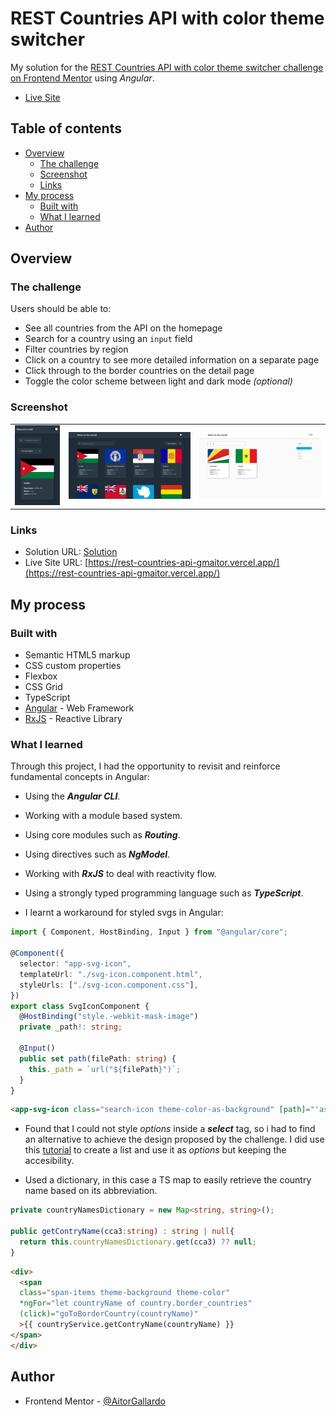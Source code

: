 # REST Countries API with color theme switcher

My solution for the [REST Countries API with color theme switcher challenge on Frontend Mentor](https://www.frontendmentor.io/challenges/rest-countries-api-with-color-theme-switcher-5cacc469fec04111f7b848ca) using _Angular_.

- [Live Site](https://rest-countries-api-gmaitor.vercel.app/)

## Table of contents

- [Overview](#overview)
  - [The challenge](#the-challenge)
  - [Screenshot](#screenshot)
  - [Links](#links)
- [My process](#my-process)
  - [Built with](#built-with)
  - [What I learned](#what-i-learned)
- [Author](#author)

## Overview

### The challenge

Users should be able to:

- See all countries from the API on the homepage
- Search for a country using an `input` field
- Filter countries by region
- Click on a country to see more detailed information on a separate page
- Click through to the border countries on the detail page
- Toggle the color scheme between light and dark mode _(optional)_

### Screenshot

<table>
        <tr>
            <td>
                <img src="./src/assets/screenshot-mobile.png"
                    alt="Desktop site" width="100%" title="Desktop site"  />
            </td>
		        <td>
                <img src="./src/assets/screenshot-full-dark.png"
                    alt="Mobile site" width="100%" title="Mobile site"/>
            </td>
            <td>
                <img src="./src/assets/screenshot-full-light-active.png"
                    alt="Active site" width="100%" title="Active site"/>
            </td>
            </tr>
</table>

### Links

- Solution URL: [Solution](https://www.frontendmentor.io/solutions/rest-countries-with-angular-_aOUj4fT1J)
- Live Site URL: [https://rest-countries-api-gmaitor.vercel.app/](https://rest-countries-api-gmaitor.vercel.app/)

## My process

### Built with

- Semantic HTML5 markup
- CSS custom properties
- Flexbox
- CSS Grid
- TypeScript
- [Angular](https://reactjs.org/) - Web Framework
- [RxJS](https://rxjs.dev/) - Reactive Library

### What I learned

Through this project, I had the opportunity to revisit and reinforce fundamental concepts in Angular:

- Using the **_Angular CLI_**.
- Working with a module based system.
- Using core modules such as **_Routing_**.
- Using directives such as **_NgModel_**.
- Working with **_RxJS_** to deal with reactivity flow.
- Using a strongly typed programming language such as **_TypeScript_**.

- I learnt a workaround for styled svgs in Angular:

```ts
import { Component, HostBinding, Input } from "@angular/core";

@Component({
  selector: "app-svg-icon",
  templateUrl: "./svg-icon.component.html",
  styleUrls: ["./svg-icon.component.css"],
})
export class SvgIconComponent {
  @HostBinding("style.-webkit-mask-image")
  private _path!: string;

  @Input()
  public set path(filePath: string) {
    this._path = `url("${filePath}")`;
  }
}
```

```html
<app-svg-icon class="search-icon theme-color-as-background" [path]="'assets/search-icon.svg'"></app-svg-icon>
```

- Found that I could not style _options_ inside a **_select_** tag, so i had to find an alternative to achieve the design proposed by the challenge. I did use this [tutorial](https://www.youtube.com/watch?v=-0VuZEYIYuI&t=142s) to create a list and use it as _options_ but keeping the accesibility.

- Used a dictionary, in this case a TS map to easily retrieve the country name based on its abbreviation.

```ts
private countryNamesDictionary = new Map<string, string>();

public getContryName(cca3:string) : string | null{
  return this.countryNamesDictionary.get(cca3) ?? null;
}
```

```html
<div>
  <span
  class="span-items theme-background theme-color"
  *ngFor="let countryName of country.border_countries"
  (click)="goToBorderCountry(countryName)"
  >{{ countryService.getContryName(countryName) }}
</span>
</div>
```

## Author

- Frontend Mentor - [@AitorGallardo](https://www.frontendmentor.io/profile/AitorGallardo)
